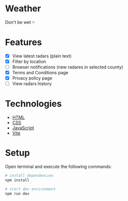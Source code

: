 # Weather

Don't be wet 💦

# Features

- [x] View latest radars (plain text)
- [x] Filter by location
- [ ] Browser notifications (new radares in selected county)
- [x] Terms and Conditions page
- [x] Privacy policy page
- [ ] View radars history

# Technologies

- [HTML](https://developer.mozilla.org/en-US/docs/Web/HTML)
- [CSS](https://developer.mozilla.org/en-US/docs/Web/CSS)
- [JavaScript](https://developer.mozilla.org/en-US/docs/Web/JavaScript)
- [Vite](https://vitejs.dev/guide/)

# Setup

Open terminal and execute the following commands:

```bash
# install dependencies
npm install
```

```bash
# start dev environment
npm run dev
```
